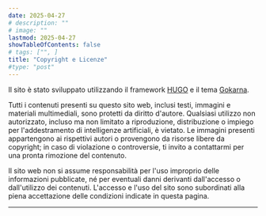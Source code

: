 ```yaml
---
date: 2025-04-27
# description: ""
# image: ""
lastmod: 2025-04-27
showTableOfContents: false
# tags: ["", ]
title: "Copyright e Licenze"
#type: "post"
---
```


Il sito è stato sviluppato utilizzando il framework [HUGO](https://gohugo.io/) e il tema [Gokarna](https://github.com/gokarna-theme/gokarna-hugo).

Tutti i contenuti presenti su questo sito web, inclusi testi, immagini e materiali multimediali, sono protetti da diritto d'autore. Qualsiasi utilizzo non autorizzato, incluso ma non limitato a riproduzione, distribuzione o impiego per l'addestramento di intelligenze artificiali, è vietato. Le immagini presenti appartengono ai rispettivi autori o provengono da risorse libere da copyright; in caso di violazione o controversie, ti invito a contattarmi per una pronta rimozione del contenuto.

Il sito web non si assume responsabilità per l'uso improprio delle informazioni pubblicate, né per eventuali danni derivanti dall'accesso o dall'utilizzo dei contenuti. L'accesso e l'uso del sito sono subordinati alla piena accettazione delle condizioni indicate in questa pagina.

---
